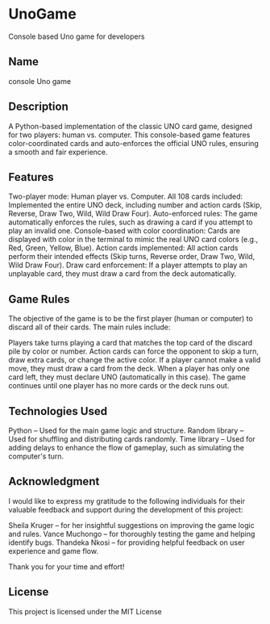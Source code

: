 # UnoGame
Console based Uno game for developers

## Name
console Uno game

## Description
A Python-based implementation of the classic UNO card game, designed for two players: human vs. computer. This console-based game features color-coordinated cards and auto-enforces the official UNO rules, ensuring a smooth and fair experience.

## Features
Two-player mode: Human player vs. Computer.
All 108 cards included: Implemented the entire UNO deck, including number and action cards (Skip, Reverse, Draw Two, Wild, Wild Draw Four).
Auto-enforced rules: The game automatically enforces the rules, such as drawing a card if you attempt to play an invalid one.
Console-based with color coordination: Cards are displayed with color in the terminal to mimic the real UNO card colors (e.g., Red, Green, Yellow, Blue).
Action cards implemented: All action cards perform their intended effects (Skip turns, Reverse order, Draw Two, Wild, Wild Draw Four).
Draw card enforcement: If a player attempts to play an unplayable card, they must draw a card from the deck automatically.


## Game Rules
The objective of the game is to be the first player (human or computer) to discard all of their cards. The main rules include:

Players take turns playing a card that matches the top card of the discard pile by color or number.
Action cards can force the opponent to skip a turn, draw extra cards, or change the active color.
If a player cannot make a valid move, they must draw a card from the deck.
When a player has only one card left, they must declare UNO (automatically in this case).
The game continues until one player has no more cards or the deck runs out.


## Technologies Used
Python – Used for the main game logic and structure.
Random library – Used for shuffling and distributing cards randomly.
Time library – Used for adding delays to enhance the flow of gameplay, such as simulating the computer's turn.

## Acknowledgment
I would like to express my gratitude to the following individuals for their valuable feedback and support during the development of this project:

Sheila Kruger – for her insightful suggestions on improving the game logic and rules.
Vance Muchongo – for thoroughly testing the game and helping identify bugs.
Thandeka Nkosi – for providing helpful feedback on user experience and game flow.

Thank you for your time and effort!

## License
This project is licensed under the MIT License


